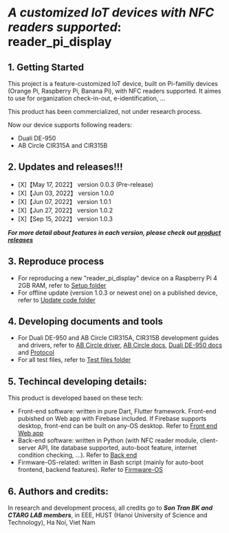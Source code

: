# ***A customized IoT devices with NFC readers supported***: reader_pi_display

## 1. Getting Started

This project is a feature-customized IoT device, built on Pi-familly devices (Orange Pi, Raspberry Pi, Banana Pi), with NFC readers supported. It aimes to use for organization check-in-out, e-identification, ...

This product has been commercialized, not under research process. 

Now our device supports following readers:
- Duali DE-950
- AB Circle CIR315A and CIR315B

## 2. Updates and releases!!!

- [X]【May 17, 2022】 version 0.0.3 (Pre-release)
- [X]【Jun 03, 2022】 version 1.0.0
- [X]【Jun 07, 2022】 version 1.0.1
- [X]【Jun 27, 2022】 version 1.0.2
- [X]【Sep 15, 2022】 version 1.0.3

***For more detail about features in each version, please check out [product releases](https://github.com/SontranBK/pi_card_reader/releases)***

## 3. Reproduce process

- For reproducing a new "reader_pi_display" device on a Raspberry Pi 4 2GB RAM, refer to [Setup folder](Tools_And_Docs/Setup_Software)
- For offline update (version 1.0.3 or newest one) on a published device, refer to [Update code folder](Tools_And_Docs/Update_Source_Code)


## 4. Developing documents and tools

- For Duali DE-950 and AB Circle CIR315A, CIR315B development guides and drivers, refer to [AB Circle driver](Tools_And_Docs/AB_Driver), [AB Circle docs](Tools_And_Docs/ABCircle_ScriptTool), [Duali DE-950 docs](Tools_And_Docs/DualCard) and [Protocol](Tools_And_Docs/Protocol_Dev_Guide)
- For all test files, refer to [Test files folder](TestFiles_Ignored)

## 5. Techincal developing details:

This product is developed based on these tech:
- Front-end software: written in pure Dart, Flutter framework. Front-end pubished on Web app with Firebase included. If Firebase supports desktop, front-end can be built on any-OS desktop. Refer to [Front end Web app](lib)
- Back-end software: written in Python (with NFC reader module, client-server API, lite database supported, auto-boot feature, internet condition checking, ...). Refer to [Back end](Python_Backend)
- Firmware-OS-related: written in Bash script (mainly for auto-boot frontend, backend features). Refer to [Firmware-OS](Bash_Script)

## 6. Authors and credits:

In research and development process, all credits go to ***Son Tran BK and CTARG LAB members***, in EEE, HUST (Hanoi University of Science and Technology), Ha Noi, Viet Nam
